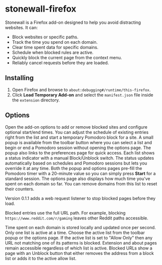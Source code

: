 # stonewall-firefox

Stonewall is a Firefox add-on designed to help you avoid distracting websites. It can:

- Block websites or specific paths.
- Track the time you spend on each domain.
- Clear time spent data for specific domains.
- Schedule when blocked rules are active.
- Quickly block the current page from the context menu.
- Reliably cancel requests before they are loaded.

## Installing

1. Open Firefox and browse to `about:debugging#/runtime/this-firefox`.
2. Click **Load Temporary Add-on** and select the `manifest.json` file inside the `extension` directory.

## Options

Open the add-on options to add or remove blocked sites and configure optional start/end times.
You can adjust the schedule of existing entries right from the list and start a temporary Pomodoro block for a site. A small popup is available from the toolbar button where you can select a list and begin or end a Pomodoro session without opening the options page. The popup also links to the preferences page for quick access. Each list shows a status indicator with a manual Block/Unblock switch. The status updates automatically based on schedules and Pomodoro sessions but lets you override it at any time.
Both the popup and options pages pre-fill the Pomodoro timer with a 20-minute value so you can simply press **Start** for a standard session.
The options page also displays how much time you've spent on each domain so far.
You can remove domains from this list to reset their counters.

Version 0.1.1 adds a web request listener to stop blocked pages before they load.

Blocked entries use the full URL path. For example, blocking `https://www.reddit.com/r/gaming` leaves other Reddit paths accessible.

Time spent on each domain is stored locally and updated once per second.
Only one list is active at a time. Choose the active list from the toolbar popup or the options page. If the active list is set to "Allow Only" then any URL not matching one of its patterns is blocked. Extension and about pages remain accessible regardless of which list is active.
Blocked URLs show a page with an Unblock button that either removes the address from a block list or adds it to the active allow list.
